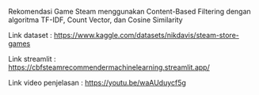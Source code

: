 Rekomendasi Game Steam menggunakan Content-Based Filtering dengan algoritma TF-IDF, Count Vector, dan Cosine Similarity

Link dataset : https://www.kaggle.com/datasets/nikdavis/steam-store-games

Link streamlit : https://cbfsteamrecommendermachinelearning.streamlit.app/

Link video penjelasan : https://youtu.be/waAUduycf5g
